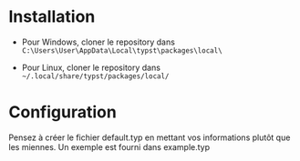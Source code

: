 # Installation

- Pour Windows, cloner le repository dans `C:\Users\User\AppData\Local\typst\packages\local\`

- Pour Linux, cloner le repository dans `~/.local/share/typst/packages/local/`

# Configuration

Pensez à créer le fichier default.typ en mettant vos informations plutôt que les miennes. Un exemple est fourni dans example.typ
